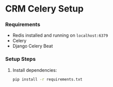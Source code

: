 # CRM Celery Setup

### Requirements
- Redis installed and running on `localhost:6379`
- Celery
- Django Celery Beat

### Setup Steps
1. Install dependencies:
   ```bash
   pip install -r requirements.txt

